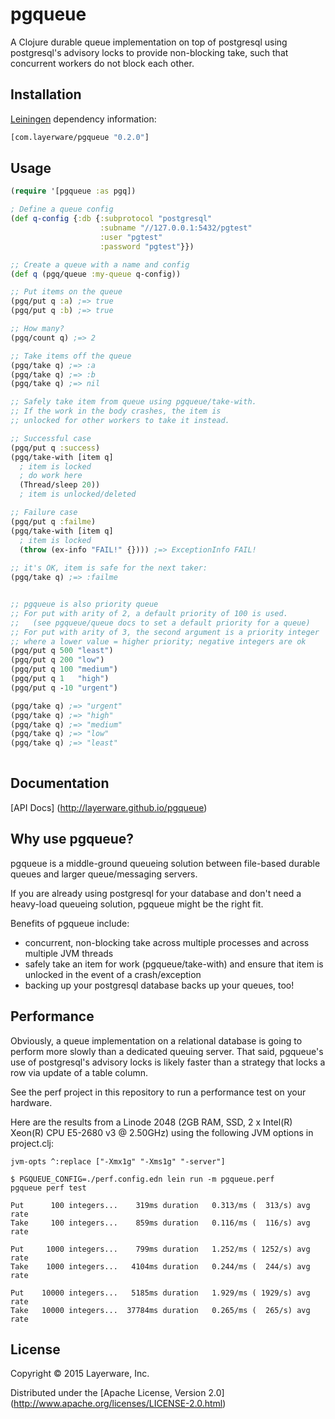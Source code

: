 # pgqueue

A Clojure durable queue implementation on top of postgresql using
postgresql's advisory locks to provide non-blocking take,
such that concurrent workers do not block each other.

## Installation

[Leiningen](https://github.com/technomancy/leiningen) dependency information:

```clj
[com.layerware/pgqueue "0.2.0"]
```

## Usage

```clj
(require '[pgqueue :as pgq])

; Define a queue config
(def q-config {:db {:subprotocol "postgresql"
                    :subname "//127.0.0.1:5432/pgtest"
                    :user "pgtest"
                    :password "pgtest"}})

;; Create a queue with a name and config
(def q (pgq/queue :my-queue q-config))

;; Put items on the queue
(pgq/put q :a) ;=> true
(pgq/put q :b) ;=> true

;; How many?
(pgq/count q) ;=> 2

;; Take items off the queue
(pgq/take q) ;=> :a
(pgq/take q) ;=> :b
(pgq/take q) ;=> nil

;; Safely take item from queue using pgqueue/take-with.
;; If the work in the body crashes, the item is
;; unlocked for other workers to take it instead.

;; Successful case
(pgq/put q :success)
(pgq/take-with [item q]
  ; item is locked
  ; do work here
  (Thread/sleep 20))
  ; item is unlocked/deleted

;; Failure case
(pgq/put q :failme)
(pgq/take-with [item q]
  ; item is locked
  (throw (ex-info "FAIL!" {}))) ;=> ExceptionInfo FAIL!
  
;; it's OK, item is safe for the next taker:
(pgq/take q) ;=> :failme


;; pgqueue is also priority queue
;; For put with arity of 2, a default priority of 100 is used.
;;   (see pgqueue/queue docs to set a default priority for a queue)
;; For put with arity of 3, the second argument is a priority integer
;; where a lower value = higher priority; negative integers are ok
(pgq/put q 500 "least")
(pgq/put q 200 "low")
(pgq/put q 100 "medium")
(pgq/put q 1   "high")
(pgq/put q -10 "urgent")

(pgq/take q) ;=> "urgent"
(pgq/take q) ;=> "high"
(pgq/take q) ;=> "medium"
(pgq/take q) ;=> "low"
(pgq/take q) ;=> "least"
   
```


## Documentation

[API Docs] (http://layerware.github.io/pgqueue)


## Why use pgqueue?

pgqueue is a middle-ground queueing solution between file-based
durable queues and larger queue/messaging servers.

If you are already using postgresql for your database and don't
need a heavy-load queueing solution, pgqueue might be the right fit.

Benefits of pgqueue include:
 - concurrent, non-blocking take across multiple processes
   and across multiple JVM threads
 - safely take an item for work (pgqueue/take-with) and
   ensure that item is unlocked in the event of a crash/exception
 - backing up your postgresql database backs up your queues, too!


## Performance

Obviously, a queue implementation on a relational database is going
to perform more slowly than a dedicated queuing server.  That said,
pgqueue's use of postgresql's advisory locks is likely faster than
a strategy that locks a row via update of a table column.

See the perf project in this repository to run a performance test
on your hardware.

Here are the results from a Linode 2048 
  (2GB RAM, SSD, 2 x Intel(R) Xeon(R) CPU E5-2680 v3 @ 2.50GHz)
using the following JVM options in project.clj:
```
jvm-opts ^:replace ["-Xmx1g" "-Xms1g" "-server"]
```

```
$ PGQUEUE_CONFIG=./perf.config.edn lein run -m pgqueue.perf
pgqueue perf test

Put      100 integers...    319ms duration   0.313/ms (  313/s) avg rate
Take     100 integers...    859ms duration   0.116/ms (  116/s) avg rate

Put     1000 integers...    799ms duration   1.252/ms ( 1252/s) avg rate
Take    1000 integers...   4104ms duration   0.244/ms (  244/s) avg rate

Put    10000 integers...   5185ms duration   1.929/ms ( 1929/s) avg rate
Take   10000 integers...  37784ms duration   0.265/ms (  265/s) avg rate
```


## License

Copyright © 2015 Layerware, Inc.

Distributed under the [Apache License, Version 2.0] (http://www.apache.org/licenses/LICENSE-2.0.html)
